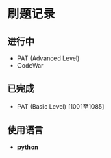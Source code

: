 刷题记录
====
进行中
--
+ PAT (Advanced Level) 
+ CodeWar 

已完成
--
+ PAT (Basic Level) [1001至1085]

使用语言
--
+ **python**